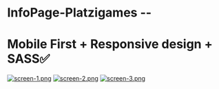 # InfoPage-Platzigames --
# Mobile First + Responsive design + SASS✅
[![screen-1.png](https://i.postimg.cc/QxcjtFQz/screen-1.png)](https://postimg.cc/4m4D2NFv)
[![screen-2.png](https://i.postimg.cc/y8PBm2rX/screen-2.png)](https://postimg.cc/YvhJkD7h)
[![screen-3.png](https://i.postimg.cc/mrpsqC4P/screen-3.png)](https://postimg.cc/GBDVTBHR)
